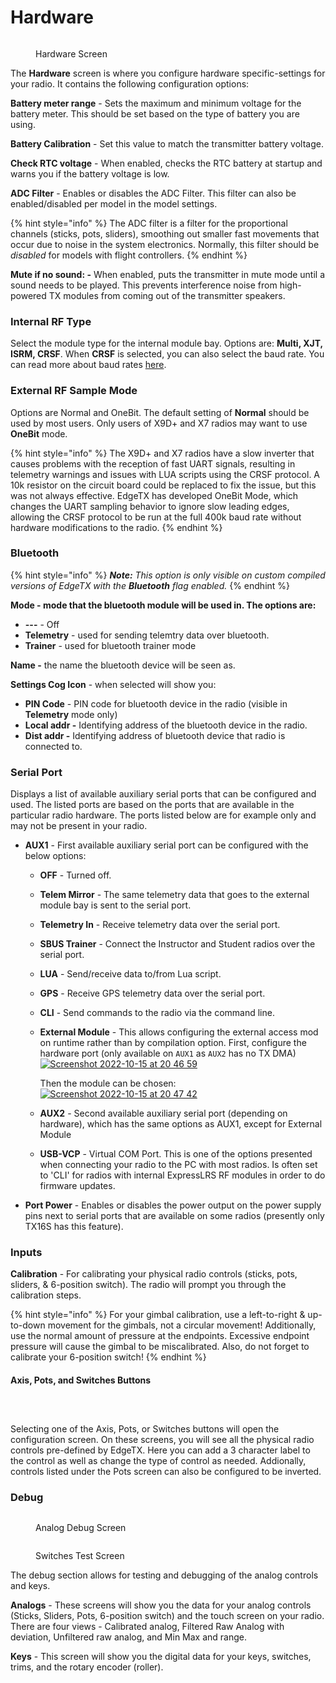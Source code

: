 # Hardware

<figure><img src="/.gitbook/assets/hardware.png" alt=""><figcaption><p>Hardware Screen</p></figcaption></figure>

The **Hardware** screen is where you configure hardware specific-settings for your radio. It contains the following configuration options:

**Battery meter range** - Sets the maximum and minimum voltage for the battery meter. This should be set based on the type of battery you are using.

**Battery Calibration** - Set this value to match the transmitter battery voltage.

**Check RTC voltage** - When enabled, checks the RTC battery at startup and warns you if the battery voltage is low.

**ADC Filter** - Enables or disables the ADC Filter. This filter can also be enabled/disabled per model in the model settings.

{% hint style="info" %}
The ADC filter is a filter for the proportional channels (sticks, pots, sliders), smoothing out smaller fast movements that occur due to noise in the system electronics. Normally, this filter should be _disabled_ for models with flight controllers.&#x20;
{% endhint %}

**Mute if no sound: -** When enabled, puts the transmitter in mute mode until a sound needs to be played. This prevents interference noise from high-powered TX modules from coming out of the transmitter speakers.&#x20;

### **Internal RF Type**

Select the module type for the internal module bay. Options are: **Multi, XJT, ISRM, CRSF**.  When **CRSF** is selected, you can also select the baud rate. You can read more about baud rates [here](https://www.expresslrs.org/2.0/quick-start/transmitters/tx-prep/).

### **External RF Sample Mode**&#x20;

Options are Normal and OneBit. The default setting of **Normal** should be used by most users. Only users of  X9D+ and X7 radios may want to use **OneBit** mode.

{% hint style="info" %}
The X9D+ and X7 radios have a slow inverter that causes problems with the reception of fast UART signals, resulting in telemetry warnings and issues with LUA scripts using the CRSF protocol. A 10k resistor on the circuit board could be replaced to fix the issue, but this was not always effective. EdgeTX has developed OneBit Mode, which changes the UART sampling behavior to ignore slow leading edges, allowing the CRSF protocol to be run at the full 400k baud rate without hardware modifications to the radio.
{% endhint %}

### **Bluetooth**

{% hint style="info" %}
_**Note:** This option is only visible on custom compiled versions of EdgeTX with the **Bluetooth** flag enabled._
{% endhint %}

**Mode - mode that the bluetooth module will be used in. The options are:**

* **---** - Off
* **Telemetry** - used for sending telemtry data over bluetooth.
* **Trainer** - used for bluetooth trainer mode

**Name -** the name the bluetooth device will be seen as.

**Settings Cog Icon** - when selected will show you:

* **PIN Code** - PIN code for bluetooth device in the radio (visible in **Telemetry** mode only)
* **Local addr -** Identifying address of the bluetooth device in the radio.
* **Dist addr -** Identifying address of bluetooth device that radio is connected to.

### **Serial Port**&#x20;

Displays a list of available auxiliary serial ports that can be configured and used. The listed ports are based on the ports that are available in the particular radio hardware. The ports listed below are for example only and may not be present in your radio.

* **AUX1** - First available auxiliary serial port can be configured with the below options:
  * **OFF** - Turned off.
  * **Telem Mirror** - The same telemetry data that goes to the external module bay is sent to the serial port.&#x20;
  * **Telemetry In** - Receive telemetry data over the serial port.
  * **SBUS Trainer** - Connect the Instructor and Student radios over the serial port.
  * **LUA** - Send/receive data to/from Lua script.
  * **GPS** - Receive GPS telemetry data over the serial port.
  * **CLI** - Send commands to the radio via the command line.&#x20;
  *   **External Module** - This allows configuring the external access mod on runtime rather than by compilation option. First, configure the hardware port (only available on `AUX1` as `AUX2` has no TX DMA)\
      [![Screenshot 2022-10-15 at 20 46 59](https://user-images.githubusercontent.com/1050031/196003113-a1e4a38e-c007-4b49-b691-d806ff5e7600.png)](https://user-images.githubusercontent.com/1050031/196003113-a1e4a38e-c007-4b49-b691-d806ff5e7600.png)

      Then the module can be chosen:\
      [![Screenshot 2022-10-15 at 20 47 42](https://user-images.githubusercontent.com/1050031/196003145-41fd9f94-22b6-4646-b77a-ade379d15965.png)](https://user-images.githubusercontent.com/1050031/196003145-41fd9f94-22b6-4646-b77a-ade379d15965.png)
  * **AUX2** - Second available auxiliary serial port (depending on hardware), which has the same options as AUX1, except for External Module&#x20;
  * **USB-VCP** - Virtual COM Port. This is one of the options presented when connecting your radio to the PC with most radios. Is often set to 'CLI' for radios with internal ExpressLRS RF modules in order to do firmware updates.
* **Port Power** - Enables or disables the power output on the power supply pins next to serial ports that are available on some radios (presently only TX16S has this feature).

### Inputs

**Calibration** - For calibrating your physical radio controls (sticks, pots, sliders, & 6-position switch). The radio will prompt you through the calibration steps.&#x20;

{% hint style="info" %}
For your gimbal calibration, use a left-to-right & up-to-down movement for the gimbals, not a circular movement! Additionally, use the normal amount of pressure at the endpoints. Excessive endpoint pressure will cause the gimbal to be miscalibrated. Also, do not forget to calibrate your 6-position switch!
{% endhint %}

#### Axis, Pots, and Switches Buttons

<div>

<figure><img src="/.gitbook/assets/Axis.png" alt=""><figcaption></figcaption></figure>

 

<figure><img src="/.gitbook/assets/Pots.png" alt=""><figcaption></figcaption></figure>

 

<figure><img src="/.gitbook/assets/Switches.png" alt=""><figcaption></figcaption></figure>

</div>

Selecting one of the Axis, Pots, or Switches buttons will open the configuration screen.  On these screens, you will see all the physical radio controls pre-defined by EdgeTX.  Here you can add a 3 character label to the control as well as change the type of control as needed.  Addionally, controls listed under the Pots screen can also be configured to be inverted.

### Debug

<div>

<figure><img src="/.gitbook/assets/hardware4.png" alt=""><figcaption><p>Analog Debug Screen</p></figcaption></figure>

 

<figure><img src="/.gitbook/assets/hardware5 (1).jpg" alt=""><figcaption><p>Switches Test Screen</p></figcaption></figure>

</div>

The debug section allows for testing and debugging of the analog controls and keys.

**Analogs**  - These screens will show you the data for your analog controls (Sticks, Sliders, Pots, 6-position switch) and the touch screen on your radio. There are four views - Calibrated analog, Filtered Raw Analog with deviation, Unfiltered raw analog, and Min Max and range.&#x20;

**Keys** - This screen will show you the digital data for your keys, switches, trims, and the rotary encoder (roller).
